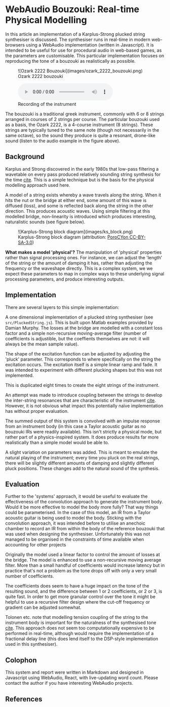 WebAudio Bouzouki: Real-time Physical Modelling
==============

In this article an implementation of a Karplus-Strong plucked string synthesiser is discussed. The synthesiser runs in real-time in modern web-browsers using a WebAudio implementation (written in Javascript). It is intended to be useful for use for procedural audio in web-based games, as the parameters are customisable. This particular implementation focuses on reproducing the tone of a bouzouki as realistically as possible.

<figure>
	![Ozark 2222 Bouzouki](images/ozark_2222_bouzouki.png)
	<figcaption>Ozark 2222 bouzouki</figcaption>
</figure>

<figure>
	<audio controls>
		<source src="audio/sample.mp3" type="audio/mpeg" />
		Your browser does not support the audio element.
	</audio>
	<figcaption>Recording of the instrument</figcaption>
</figure>

The bouzouki is a traditional greek instrument, commonly with 6 or 8 strings arranged in courses of 2 strings per course. The particular bouzouki used as a basis, the Ozark 2222, is a 4-course instrument (8 strings). These strings are typically tuned to the same note (though not necessarily in the same octave), so the sound they produce is quite a resonant, drone-like sound (listen to the audio example in the figure above).

Background
----------

Karplus and Strong discovered in the early 1980s that low-pass filtering a wavetable on every pass produced relatively sounding string synthesis for the time [cite][ks]. This is a simple technique but is the basis for the physical modelling approach used here. 

A model of a string exists whereby a wave travels along the string. When it hits the nut or the bridge at either end, some amount of this wave is diffused (loss), and some is reflected back along the string in the other direction. This produces acoustic waves. Using simple filtering at this modelled bridge, non-linearity is introduced which produces interesting, naturalistic sounds (see figure below).

<figure>
	![Karplus-Strong block diagram](images/ks_block.png)
	<figcaption>Karplus-Strong block diagram (attribution: <a href="https://commons.wikimedia.org/wiki/File:Karplus-strong-schematic.svg">PoroCYon CC-BY-SA-3.0</a>)</figcaption>
</figure>

<strong>What makes a model 'physical'?</strong> The manipulation of 'physical' properties rather than signal processing ones. For instance, we can adjust the 'length' of the string or the amount of damping it has, rather than adjusting the frequency or the waveshape directly. This is a complex system, we we expect these parameters to map in complex ways to these underlying signal processing parameters, and produce interesting outputs.

Implementation
--------------

There are several layers to this simple implementation:

A one dimensional implementation of a plucked string synthesiser (see <code>src/PluckedString.js</code>). This is built upon Matlab examples provided by Damian Murphy. The losses at the bridge are modelled with a constant loss factor and a simple non-recursive moving-average filter (number of coefficients is adjustible, but the coeffients themselves are not: it will always be the mean sample value).

The shape of the excitation function can be adjusted by adjusting the 'pluck' parameter. This corresponds to where specifically on the string the excitation occurs. The excitation itself is a simple linear ramp and fade. It was intended to experiment with different plucking shapes but this was not implemented.

This is duplicated eight times to create the eight strings of the instrument.

An attempt was made to introduce coupling between the strings to develop the inter-string resonances that are characteristic of the instrument [cite][realistic]. However, it is not obvious what impact this potentially naïve implementation has without proper evaluation.

The summed output of this system is convolved with an impulse response from an instrument body (in this case a Taylor acoustic guitar as no bouzouki IRs were readily available). This isn't strictly a physical mode, but rather part of a physics-inspired system. It does produce results far more realistically than a simple model would be able to.

A slight variation on parameters was added. This is meant to emulate the natural playing of the instrument; every time you pluck on the real strings, there will be slightly different amounts of damping and slightly different pluck positions. These changes add to the natural sound of the synthesis.

Evaluation
----------

Further to the 'systems' approach, it would be useful to evaluate the effectiveness of the convolution approach to generate the instrument body. Would it be more effective to model the body more fully? That way things could be parameterised. In the case of this model, an IR from a Taylor acoustic guitar is being used to model the body. Sticking with the convolution approach, it was intended before to utilise an anechoic chamber to record an IR from within the body of the reference bouzouki that was used when designing the synthesiser. Unfortunately this was not managed to be organised in the constraints of time available when accounting for other projects

Originally the model used a linear factor to control the amount of losses at the bridge. The model is enhanced to use a non-recursive moving average filter. More than a small handful of coefficients would increase latency but in practice that's not a problem as the tone drops off with only a very small number of coefficients.

The coefficients does seem to have a huge impact on the tone of the resulting sound, and the difference between 1 or 2 coefficients, or 2 or 3, is quite fast. In order to get more granular control over the tone it might be helpful to use a recursive filter design where the cut-off frequency or gradient can be adjusted somewhat.

Tolonen etc. note that modelling tension coupling of the string to the instrument body is important for the naturalness of the synthesised tone [cite][tension]. This approach does not seem too computationally expensive to be performed in real-time, although would require the implementation of a fractional delay line (this does lend itself to the DSP-style implementation used in this synthesiser).

Colophon
--------

This system and report were written in Markdown and designed in Javascript using WebAudio, React, with live-updating word count. Please contact the author if you have interesting WebAudio projects.


References
----------

[ks]: http://www.jstor.org/stable/3680062 "Digital Synthesis of Plucked-String and Drum Timbres (K Karplus & A Strong). 1983."
[tension]: http://citeseerx.ist.psu.edu/viewdoc/download?doi=10.1.1.205.3502&rep=rep1&type=pdf "Simulation of Plucked Strings Exhibiting Tension Modulation Driving Force (T Tolonen, C Erkut, V Välimäki, M Karjalainen). 1999."
[realistic]: http://lib.tkk.fi/Diss/2002/isbn9512261901/article6.pdf "Methods for Modeling Realistic Playing in Acoustic Guitar Synthesis (M Laurson, C Erkut, V Välimäki, M Kuuskankare). 2001."
